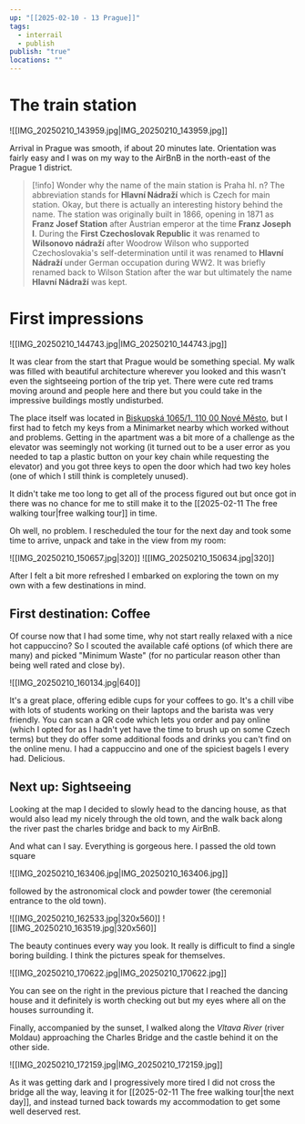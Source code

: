 ```yaml
---
up: "[[2025-02-10 - 13 Prague]]"
tags:
  - interrail
  - publish
publish: "true"
locations: ""
---
```

# The train station

![[IMG_20250210_143959.jpg|IMG_20250210_143959.jpg]]

Arrival in Prague was smooth, if about 20 minutes late. Orientation was fairly easy and I was on my way to the AirBnB in the north-east of the Prague 1 district.

> [!info] Wonder why the name of the main station is Praha hl. n?
> The abbreviation stands for **Hlavní Nádraží** which is Czech for main station.
> Okay, but there is actually an interesting history behind the name. The station was originally built in 1866, opening in 1871 as **Franz Josef Station** after Austrian emperor at the time **Franz Joseph I**. During the **First Czechoslovak Republic** it was renamed to **Wilsonovo nádraží** after Woodrow Wilson who supported Czechoslovakia's self-determination until it was renamed to **Hlavní Nádraží** under German occupation during WW2. It was briefly renamed back to Wilson Station after the war but ultimately the name **Hlavní Nádraží** was kept.

# First impressions

![[IMG_20250210_144743.jpg|IMG_20250210_144743.jpg]]

It was clear from the start that Prague would be something special. My walk was filled with beautiful architecture wherever you looked and this wasn't even the sightseeing portion of the trip yet. There were cute red trams moving around and people here and there but you could take in the impressive buildings mostly undisturbed.

The place itself was located in [Biskupská 1065/1, 110 00 Nové Město](geo:50.0902435,14.4347855), but I first had to fetch my keys from a Minimarket nearby which worked without and problems. Getting in the apartment was a bit more of a challenge as the elevator was seemingly not working (it turned out to be a user error as you needed to tap a plastic button on your key chain while requesting the elevator) and you got three keys to open the door which had two key holes (one of which I still think is completely unused).

It didn't take me too long to get all of the process figured out but once got in there was no chance for me to still make it to the [[2025-02-11 The free walking tour|free walking tour]] in time.

Oh well, no problem. I rescheduled the tour for the next day and took some time to arrive, unpack and take in the view from my room:

![[IMG_20250210_150657.jpg|320]]  ![[IMG_20250210_150634.jpg|320]] 

After I felt a bit more refreshed I embarked on exploring the town on my own with a few destinations in mind.

## First destination: Coffee

Of course now that I had some time, why not start really relaxed with a nice hot cappuccino?
So I scouted the available café options (of which there are many) and picked "Minimum Waste" (for no particular reason other than being well rated and close by).

![[IMG_20250210_160134.jpg|640]]

It's a great place, offering edible cups for your coffees to go. It's a chill vibe with lots of students working on their laptops and the barista was very friendly. You can scan a QR code which lets you order and pay online (which I opted for as I hadn't yet have the time to brush up on some Czech terms) but they do offer some additional foods and drinks you can't find on the online menu. I had a cappuccino and one of the spiciest bagels I every had. Delicious.

## Next up: Sightseeing

Looking at the map I decided to slowly head to the dancing house, as that would also lead my nicely through the old town, and the walk back along the river past the charles bridge and back to my AirBnB.

And what can I say. Everything is gorgeous here. I passed the old town square 

![[IMG_20250210_163406.jpg|IMG_20250210_163406.jpg]]

followed by the astronomical clock and powder tower (the ceremonial entrance to the old town).

![[IMG_20250210_162533.jpg|320x560]]  ![[IMG_20250210_163519.jpg|320x560]]

The beauty continues every way you look. It really is difficult to find a single boring building. I think the pictures speak for themselves.

![[IMG_20250210_170622.jpg|IMG_20250210_170622.jpg]]

You can see on the right in the previous picture that I reached the dancing house and it definitely is worth checking out but my eyes where all on the houses surrounding it.

Finally, accompanied by the sunset, I walked along the _Vltava River_ (river Moldau) approaching the Charles Bridge and the castle behind it on the other side.

![[IMG_20250210_172159.jpg|IMG_20250210_172159.jpg]]

As it was getting dark and I progressively more tired I did not cross the bridge all the way, leaving it for [[2025-02-11 The free walking tour|the next day]], and instead turned back towards my accommodation to get some well deserved rest.